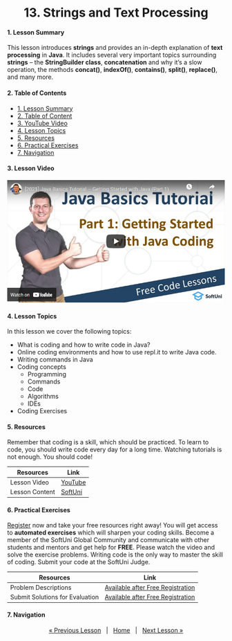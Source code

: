 <h1 align="center">13. Strings and Text Processing</h1>

#### 1. Lesson Summary

This lesson introduces **strings** and provides an in-depth explanation of **text processing** in **Java**. It includes several very important topics surrounding **strings** – the **StringBuilder class**, **concatenation** and why it’s a slow operation, the methods **concat()**, **indexOf()**, **contains()**, **split()**, **replace()**, and many more. 

#### 2. Table of Contents
* [1. Lesson Summary](#1-Lesson-Summary)
* [2. Table of Content](#2-Table-of-Content)
* [3. YouTube Video](#3-YouTube-Video)
* [4. Lesson Topics](#4-Lesson-Topics)
* [5. Resources](#5-Resources)
* [6. Practical Exercises](#6-Practical-Exercises)
* [7. Navigation](#7-Navigation)

#### 3. Lesson Video
<p align="center">
<a href="https://youtu.be/sXM31yfsj04">
    <img src="assets/embedded-videos/1.png" alt="YouTube Thumbnail">
 </a>
</p>

#### 4. Lesson Topics
In this lesson we cover the following topics:
* What is coding and how to write code in Java?
* Online coding environments and how to use repl.it to write Java code.
* Writing commands in Java
* Coding concepts
  * Programming
  * Commands
  * Code
  * Algorithms
  * IDEs
* Coding Exercises

#### 5. Resources
<p>Remember that coding is a skill, which should be practiced. To learn to code, you should write code every day for a long time. Watching tutorials is not enough. You should code! </p>

| Resources | Link |
| ----- | ----- |
| Lesson Video| [YouTube](https://youtu.be/sXM31yfsj04) |
| Lesson Content | [SoftUni](https://softuni.org/code-lessons/java-foundations-certification-strings-and-text-processing/) |

#### 6. Practical Exercises
<a href="https://softuni.org/checkout/join-community">Register</a> now and take your free resources right away! You will get access to **automated exercises** which will sharpen your coding skills. Become a member of the SoftUni Global Community and communicate with other students and mentors and get help for **FREE**.
Please watch the video and solve the exercise problems. Writing code is the only way to master the skill of coding. Submit your code at the SoftUni Judge.

| Resources | Link |
| ----- | ----- |
| Problem Descriptions | [Available after Free Registration](https://softuni.org/code-lessons/java-foundations-certification-strings-and-text-processing/) |
| Submit Solutions for Evaluation | [Available after Free Registration](https://softuni.org/code-lessons/java-foundations-certification-strings-and-text-processing/) |

#### 7. Navigation

<p align="center">
    <a href="https://github.com/SoftUni/Free-Java-Certification-Course/blob/main/lessons/12-Lists.md">« Previous Lesson</a> &nbsp; | &nbsp; <a href="https://github.com/SoftUni/Free-Java-Certification-Course">Home</a> &nbsp; | &nbsp; <a href="https://github.com/SoftUni/Free-Java-Certification-Course/blob/main/lessons/14-Maps%2C-Lambda-and-Stream-API.md">Next Lesson »</a>
</p>